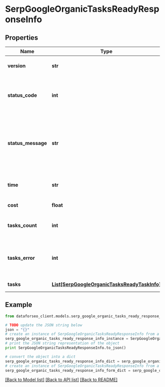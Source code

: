 # SerpGoogleOrganicTasksReadyResponseInfo


## Properties

Name | Type | Description | Notes
------------ | ------------- | ------------- | -------------
**version** | **str** | the current version of the API | [optional] 
**status_code** | **int** | general status code you can find the full list of the response codes here | [optional] 
**status_message** | **str** | general informational message you can find the full list of general informational messages here | [optional] 
**time** | **str** | total execution time, seconds | [optional] 
**cost** | **float** | total tasks cost, USD | [optional] 
**tasks_count** | **int** | the number of tasks in the tasks array | [optional] 
**tasks_error** | **int** | the number of tasks in the tasks array returned with an error | [optional] 
**tasks** | [**List[SerpGoogleOrganicTasksReadyTaskInfo]**](SerpGoogleOrganicTasksReadyTaskInfo.md) | array of tasks | [optional] 

## Example

```python
from dataforseo_client.models.serp_google_organic_tasks_ready_response_info import SerpGoogleOrganicTasksReadyResponseInfo

# TODO update the JSON string below
json = "{}"
# create an instance of SerpGoogleOrganicTasksReadyResponseInfo from a JSON string
serp_google_organic_tasks_ready_response_info_instance = SerpGoogleOrganicTasksReadyResponseInfo.from_json(json)
# print the JSON string representation of the object
print SerpGoogleOrganicTasksReadyResponseInfo.to_json()

# convert the object into a dict
serp_google_organic_tasks_ready_response_info_dict = serp_google_organic_tasks_ready_response_info_instance.to_dict()
# create an instance of SerpGoogleOrganicTasksReadyResponseInfo from a dict
serp_google_organic_tasks_ready_response_info_form_dict = serp_google_organic_tasks_ready_response_info.from_dict(serp_google_organic_tasks_ready_response_info_dict)
```
[[Back to Model list]](../README.md#documentation-for-models) [[Back to API list]](../README.md#documentation-for-api-endpoints) [[Back to README]](../README.md)


